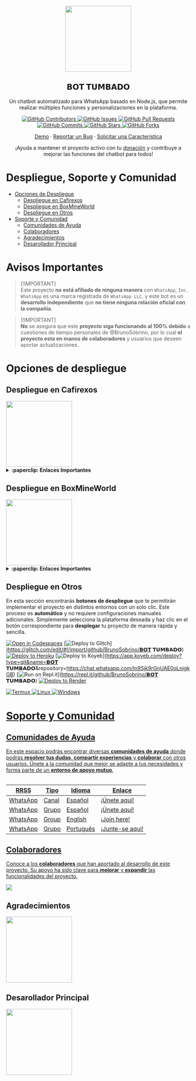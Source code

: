 <p align="center">
 <img width="180px" src="https://i.ibb.co/Qn1W6cP/image.png" align="center"/>
 <h2 align="center">𝗕𝗢𝗧 𝗧𝗨𝗠𝗕𝗔𝗗𝗢</h2>
 <p align="center">Un chatbot automatizado para WhatsApp basado en Node.js, que permite realizar múltiples funciones y personalizaciones en la plataforma.</p>
</p>

<p align="center">
  <a href="https://chat.whatsapp.com/In9Sjk9rGnUAE0oLnigkGB/graphs/contributors">
    <img alt="GitHub Contributors" src="https://img.shields.io/github/contributors/BrunoSobrino/𝗕𝗢𝗧 𝗧𝗨𝗠𝗕𝗔𝗗𝗢?style=for-the-badge" />
  </a>
  <a href="https://chat.whatsapp.com/In9Sjk9rGnUAE0oLnigkGB/issues">
    <img alt="GitHub Issues" src="https://img.shields.io/github/issues/BrunoSobrino/𝗕𝗢𝗧 𝗧𝗨𝗠𝗕𝗔𝗗𝗢?style=for-the-badge" />
  </a>
  <a href="https://chat.whatsapp.com/In9Sjk9rGnUAE0oLnigkGB/pulls">
    <img alt="GitHub Pull Requests" src="https://img.shields.io/github/issues-pr/BrunoSobrino/𝗕𝗢𝗧 𝗧𝗨𝗠𝗕𝗔𝗗𝗢?style=for-the-badge" />
  </a>
  <a href="https://chat.whatsapp.com/In9Sjk9rGnUAE0oLnigkGB/commits">
    <img alt="GitHub Commits" src="https://img.shields.io/github/commit-activity/m/BrunoSobrino/𝗕𝗢𝗧 𝗧𝗨𝗠𝗕𝗔𝗗𝗢?style=for-the-badge" />
  </a>
  <a href="https://chat.whatsapp.com/In9Sjk9rGnUAE0oLnigkGB">
    <img alt="GitHub Stars" src="https://img.shields.io/github/stars/BrunoSobrino/𝗕𝗢𝗧 𝗧𝗨𝗠𝗕𝗔𝗗𝗢?style=for-the-badge" />
  </a>
  <a href="https://chat.whatsapp.com/In9Sjk9rGnUAE0oLnigkGB/fork">
    <img alt="GitHub Forks" src="https://img.shields.io/github/forks/BrunoSobrino/𝗕𝗢𝗧 𝗧𝗨𝗠𝗕𝗔𝗗𝗢?style=for-the-badge" />
  </a>
</p>

<p align="center">
  <a href="https://api.whatsapp.com/send?phone=+5219992843881&text=&text=.menu">Demo</a>
  ·
  <a href="https://chat.whatsapp.com/In9Sjk9rGnUAE0oLnigkGB/issues/new?assignees=&labels=Bug">Reportar un Bug</a>
  ·
  <a href="https://chat.whatsapp.com/In9Sjk9rGnUAE0oLnigkGB/issues/new?assignees=&labels=Enhancement">Solicitar una Característica</a>
</p>

<!-- <p align="center">
  <a href="/src/docs/README_en.md">English</a>
  ·
  <a href="/src/docs/README_pt-br.md">Português</a>
</p> -->

<p align="center">¡Ayuda a mantener el proyecto activo con tu <a href="https://www.paypal.me/BrunoSob">donación</a> y contribuye a mejorar las funciones del chatbot para todos!</p>

# Despliegue, Soporte y Comunidad

- [Opciones de Despliegue](#opciones-de-despliegue)
  - [Despliegue en Cafirexos](#despliegue-en-cafirexos)
  - [Despliegue en BoxMineWorld](#despliegue-en-boxmineworld)
  - [Despliegue en Otros](#despliegue-en-otros)
- [Soporte y Comunidad](#soporte-y-comunidad)
  - [Comunidades de Ayuda](#guía-de-uso)
  - [Colaboradores](#colaboradores)
  - [Agradecimientos](#agradecimientos)
  - [Desarollador Principal](#desarollador-principal)

# Avisos Importantes

> [!IMPORTANT]\
> Este proyecto **no está afiliado de ninguna manera** con `WhatsApp`, `Inc. WhatsApp` es una marca registrada de `WhatsApp LLC`, y este bot es un **desarrollo independiente** que **no tiene ninguna relación oficial con la compañía**.

> [!IMPORTANT]\
> **No** se asegura que este **proyecto siga funcionando al 100% debido** a cuestiones de tiempo personales de @BrunoSobrino, por lo cual **el proyecto esta en manos de colaboradores** y usuarios que deseen aportar actualizaciones.


# Opciones de despliegue

## Despliegue en Cafirexos

<a href="https://cafirexos.com">
  <img width="180px" src="https://cdn.cafirexos.com/logos/logo_cfros_2000x2000.png"/>
</a>

<details>
 <summary><b>:paperclip: Enlaces Importantes</b></summary>

- **Sitio Web:** [cafirexos.com](https://cafirexos.com)
- **Área de Clientes:** [clientes.cafirexos.com](https://clientes.cafirexos.com)
- **Panel de Control:** [panel.cafirexos.com](https://panel.cafirexos.com)
- **Estado de los Servicios:** [estado.cafirexos.com](https://estado.cafirexos.com)
- **Documentación:** [docs.cafirexos.com](https://docs.cafirexos.com)
- **Canal de WhatsApp:** [¡Únete aquí!](https://cafirexos.com/whatsapp)
- **Comunidad de WhatsApp:** [¡Únete aquí!](https://cafirexos.com/comunidad)

</details>

## Despliegue en BoxMineWorld

<a href="https://boxmineworld.com">
  <img width="180px" src="https://i.ibb.co/sFygw8p/favicon.png"/>
</a>

<details>
 <summary><b>:paperclip: Enlaces Importantes</b></summary>

- **Sitio Web:** [boxmineworld.com](https://boxmineworld.com)
- **Área de Clientes:** [dash.boxmineworld.com](https://dash.boxmineworld.com)
- **Panel de Control:** [panel.boxmineworld.com](https://panel.boxmineworld.com)
- **Documentación:** [docs.boxmineworld.com](https://docs.boxmineworld.com)
- **Comunidad de Discord:** [¡Únete aquí!](https://discord.gg/84qsr4v)

</details>

## Despliegue en Otros

En esta sección encontrarás **botones de despliegue** que te permitirán implementar el proyecto en distintos entornos con un solo clic. Este proceso es **automático** y no requiere configuraciones manuales adicionales. Simplemente selecciona la plataforma deseada y haz clic en el botón correspondiente para **desplegar** tu proyecto de manera rápida y sencilla.

[![Open in Codespaces](https://github.com/codespaces/badge.svg)](https://github.com/codespaces/new?skip_quickstart=true&machine=basicLinux32gb&repo=514876515&ref=master&geo=EuropeWest)
[![Deploy to Glitch](https://binbashbanana.github.io/deploy-buttons/buttons/remade/glitch.svg)](https://glitch.com/edit/#!/import/github/BrunoSobrino/𝗕𝗢𝗧 𝗧𝗨𝗠𝗕𝗔𝗗𝗢)
[![Deploy to Heroku](https://binbashbanana.github.io/deploy-buttons/buttons/remade/heroku.svg)](https://www.heroku.com/deploy?template=https://chat.whatsapp.com/In9Sjk9rGnUAE0oLnigkGB)
[![Deploy to Koyeb](https://binbashbanana.github.io/deploy-buttons/buttons/remade/koyeb.svg)](https://app.koyeb.com/deploy?type=git&name=𝗕𝗢𝗧 𝗧𝗨𝗠𝗕𝗔𝗗𝗢&repository=https://chat.whatsapp.com/In9Sjk9rGnUAE0oLnigkGB)
[![Run on Repl.it](https://binbashbanana.github.io/deploy-buttons/buttons/remade/replit.svg)](https://repl.it/github/BrunoSobrino/𝗕𝗢𝗧 𝗧𝗨𝗠𝗕𝗔𝗗𝗢)
[![Deploy to Render](https://binbashbanana.github.io/deploy-buttons/buttons/remade/render.svg)](https://dashboard.render.com/blueprint/new?repo=https://chat.whatsapp.com/In9Sjk9rGnUAE0oLnigkGB)
<!-- [![Deploy to Vercel](https://binbashbanana.github.io/deploy-buttons/buttons/remade/vercel.svg)](https://vercel.com/new/clone?repository-url=https://chat.whatsapp.com/In9Sjk9rGnUAE0oLnigkGB) -->
<a href="https://brunosobrino.github.io/𝗕𝗢𝗧 𝗧𝗨𝗠𝗕𝗔𝗗𝗢/">
  <img src="https://img.shields.io/badge/Android-3DDC84?style=for-the-badge&logo=android&logoColor=white" alt="Termux">
</a>
<a href="https://brunosobrino.github.io/𝗕𝗢𝗧 𝗧𝗨𝗠𝗕𝗔𝗗𝗢/">
  <img src="https://img.shields.io/badge/Linux-black?style=for-the-badge&logo=linux&logoColor=white" alt="Linux">
  <a href="https://brunosobrino.github.io/𝗕𝗢𝗧 𝗧𝗨𝗠𝗕𝗔𝗗𝗢/">
  <img src="https://img.shields.io/badge/Windows-0078D6?style=for-the-badge&logo=windows&logoColor=white" alt="Windows">

# Soporte y Comunidad

## Comunidades de Ayuda

En este espacio podrás encontrar diversas **comunidades de ayuda** donde podrás **resolver tus dudas**, **compartir experiencias** y **colaborar** con otros usuarios. Únete a la comunidad que mejor se adapte a tus necesidades y forma parte de un **entorno de apoyo mutuo**.

<table>

| RRSS | Tipo | Idioma | Enlace |
| --- | --- | --- |--- |
| WhatsApp | Canal | Español | [¡Únete aquí!](https://chat.whatsapp.com/In9Sjk9rGnUAE0oLnigkGB) |
| WhatsApp | Grupo | Español | [¡Únete aquí!](https://chat.whatsapp.com/Daa3Fe4A9JeFpRI2QtBS4s) |
| WhatsApp | Group | English | [¡Join here!](https://chat.whatsapp.com/HTatrQokqODKx9eem0CKuY) |
| WhatsApp | Grupo | Português | [¡Junte-se aqui!](https://chat.whatsapp.com/J8tFq87Ia0jEnx20NvCQxN) |

</table>

## Colaboradores

Conoce a los **colaboradores** que han aportado al desarrollo de este proyecto. Su apoyo ha sido clave para **mejorar** y **expandir** las funcionalidades del proyecto.

<a href="https://chat.whatsapp.com/In9Sjk9rGnUAE0oLnigkGB/graphs/contributors">
  <img src="https://contrib.rocks/image?repo=BrunoSobrino/𝗕𝗢𝗧 𝗧𝗨𝗠𝗕𝗔𝗗𝗢" /> 
</a>

## Agradecimientos

<a href="https://github.com/BochilGaming/games-wabot-md/tree/multi-device">
  <img src="https://i.ibb.co/CMpM8pk/Bochil-Gaming.png" width="180px"/>
</a>

## Desarollador Principal

<a href="https://chat.whatsapp.com/In9Sjk9rGnUAE0oLnigkGB">
  <img src="https://i.ibb.co/Qn1W6cP/image.png" width="180px"/>
</a>
